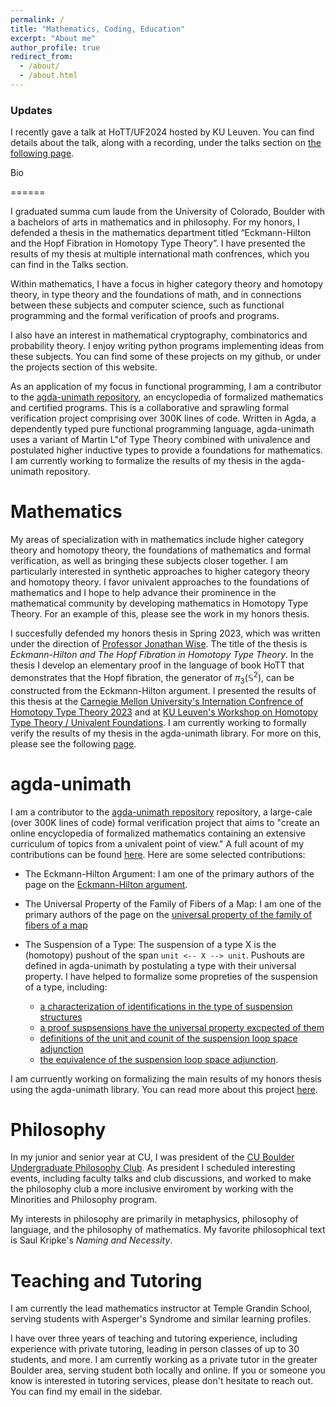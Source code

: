 ```yaml
---
permalink: /
title: "Mathematics, Coding, Education"
excerpt: "About me"
author_profile: true
redirect_from: 
  - /about/
  - /about.html
---
```


### Updates

I recently gave a talk at HoTT/UF2024 hosted by KU Leuven. You can find details about the talk, along with a recording, under the talks section on [the following page](https://morphismz.github.io/talks/2024-04-03-hottuf).

Bio

======

I graduated summa cum laude from the University of Colorado, Boulder with a bachelors of arts in mathematics and in philosophy. For my honors, I defended a thesis in the mathematics department titled “Eckmann-Hilton and the Hopf Fibration in Homotopy Type Theory”. I have presented the results of my thesis at multiple international math confrences, which you can find in the Talks section.

Within mathematics, I have a focus in higher category theory and homotopy theory, in type theory and the foundations of math, and in connections between these subjects and computer science, such as functional programming and the formal verification of proofs and programs.

I also have an interest in mathematical cryptography, combinatorics and probability theory. I enjoy writing python programs implementing ideas from these subjects. You can find some of these projects on my github, or under the projects section of this website.

As an application of my focus in functional programming, I am a contributor to the [agda-unimath repository](https://unimath.github.io/agda-unimath/), an encyclopedia of formalized mathematics and certified programs. This is a collaborative and sprawling formal verification project comprising over 300K lines of code. Written in Agda, a dependently typed pure functional programming language, agda-unimath uses a variant of Martin L\"of Type Theory combined with univalence and postulated higher inductive types to provide a foundations for mathematics. I am currently working to formalize the results of my thesis in the agda-unimath repository.

Mathematics
======
My areas of specialization with in mathematics include higher category theory and homotopy theory, the foundations of mathematics and formal verification, as well as bringing these subjects closer together. I am particularly interested in synthetic approaches to higher category theory and homotopy theory. I favor univalent approaches to the foundations of mathematics and I hope to help advance their prominence in the mathematical community by developing mathematics in Homotopy Type Theory. For an example of this, please see the work in my honors thesis.

I succesfully defended my honors thesis in Spring 2023, which was written under the direction of [Professor Jonathan Wise](http://math.colorado.edu/~jonathan.wise/index.html). The title of the thesis is *Eckmann-Hilton and The Hopf Fibration in Homotopy Type Theory*. In the thesis I develop an elementary proof in the language of book HoTT that demonstrates that the Hopf fibration, the generator of $\pi_3(\mathbb{S}^2)$, can be constructed from the Eckmann-Hilton argument. I presented the results of this thesis at the [Carnegie Mellon University's Internation Confrence of Homotopy Type Theory 2023](https://hott.github.io/HoTT-2023/) and at [KU Leuven's Workshop on Homotopy Type Theory / Univalent Foundations](https://hott-uf.github.io/2024/). I am currently working to formally verify the results of my thesis in the agda-unimath library. For more on this, please see the following [page](https://morphismz.github.io/projects/2023-eh-hopf).

agda-unimath
======
I am a contributor to the [agda-unimath repository](https://unimath.github.io/agda-unimath/) repository, a large-cale (over 300K lines of code) formal verification project that aims to "create an online encyclopedia of formalized mathematics containing an extensive curriculum of topics from a univalent point of view." A full acount of my contributions can be found [here](https://github.com/UniMath/agda-unimath/pulls?q=is%3Apr+is%3Aclosed+author%3Amorphismz). Here are some selected contributions:

- The Eckmann-Hilton Argument: I am one of the primary authors of the page on the [Eckmann-Hilton argument](https://unimath.github.io/agda-unimath/synthetic-homotopy-theory.eckmann-hilton-argument.html?highlight=eckmann#the-eckmann-hilton-argument).

- The Universal Property of the Family of Fibers of a Map: I am one of the primary authors of the page on the [universal property of the family of fibers of a map](https://unimath.github.io/agda-unimath/foundation.universal-property-family-of-fibers-of-maps.html)

- The Suspension of a Type: The suspension of a type X is the (homotopy) pushout of the span `unit <-- X --> unit`. Pushouts are defined in agda-unimath by postulating a type with their universal property. I have helped to formalize some propreties of the suspension of a type, including:
  - [a characterization of identifications in the type of suspension structures](https://unimath.github.io/agda-unimath/synthetic-homotopy-theory.suspensions-of-types.html#4783)
  - [a proof suspsensions have the universal property excpected of them](https://unimath.github.io/agda-unimath/synthetic-homotopy-theory.suspensions-of-types.html#11043)
  - [definitions of the unit and counit of the suspension loop space adjunction](https://unimath.github.io/agda-unimath/synthetic-homotopy-theory.suspensions-of-types.html#15436)
  - [the equivalence of the suspension loop space adjunction](https://unimath.github.io/agda-unimath/synthetic-homotopy-theory.suspensions-of-types.html#18007).

I am curruently working on formalizing the main results of my honors thesis using the agda-unimath library. You can read more about this project [here](https://morphismz.github.io/projects/2023-eh-hopf). 

Philosophy
======
In my junior and senior year at CU, I was president of the [CU Boulder Undergraduate Philosophy Club](https://www.colorado.edu/philosophy/events/undergraduate-philosophy-club). As president I scheduled interesting events, including faculty talks and club discussions, and worked to make the philosophy club a more inclusive enviroment by working with the Minorities and Philosophy program.

My interests in philosophy are primarily in metaphysics, philosophy of language, and the philosophy of mathematics. My favorite philosophical text is Saul Kripke's *Naming and Necessity*.

Teaching and Tutoring
======
I am currently the lead mathematics instructor at Temple Grandin School, serving students with Asperger's Syndrome and similar learning profiles.

I have over three years of teaching and tutoring experience, including experience with private tutoring, leading in person classes of up to 30 students, and more. I am currently working as a private tutor in the greater Boulder area, serving student both locally and online. If you or someone you know is interested in tutoring services, please don't hesitate to reach out. You can find my email in the sidebar.